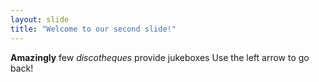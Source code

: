 ```yaml
---
layout: slide
title: "Welcome to our second slide!"
---
```

**Amazingly** few *discotheques* provide jukeboxes
Use the left arrow to go back!
